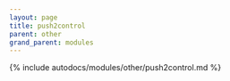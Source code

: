 ```yaml
---
layout: page
title: push2control
parent: other
grand_parent: modules
---
```


{% include autodocs/modules/other/push2control.md %}
